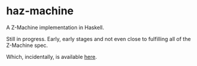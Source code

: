 # haz-machine

A Z-Machine implementation in Haskell. 

Still in progress. Early, early stages and not even close to fulfilling all of
the Z-Machine spec. 

Which, incidentally, is available
[here](http://inform-fiction.org/zmachine/standards/z1point1/index.html).

